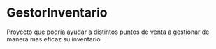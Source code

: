 # GestorInventario
Proyecto que podria ayudar a distintos puntos de venta a gestionar de manera mas eficaz su inventario.
